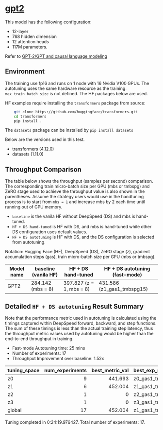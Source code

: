 # [gpt2](https://huggingface.co/gpt2)

This model has the following configuration:

- 12-layer
- 768 hidden dimension
- 12 attention heads
- 117M parameters.

Refer to [GPT-2/GPT and causal language modeling](https://github.com/huggingface/transformers/tree/master/examples/pytorch/language-modeling#gpt-2gpt-and-causal-language-modeling)

## Environment

The training use fp16 and runs on 1 node with 16 Nvidia V100 GPUs. The autotuning uses the same hardware resource as the training. `max_train_batch_size` is not defined.
The HF packages below are used.

HF examples require installing the `transformers` package from source:
```bash
    git clone https://github.com/huggingface/transformers.git
    cd transformers
    pip install .
```
The `datasets` package can be installed by `pip install datasets`

Below are the versions used in this test.

- transformers (4.12.0)
- datasets (1.11.0)
## Throughput Comparison

The table below shows the throughput (samples per second) comparison. The corresponding train micro-batch size per GPU (mbs or tmbspg) and ZeRO stage used to achieve the throughput value is also shown in the parentheses. Assume the strategy users would use in the handtuning process is to start from `mbs = 1` and increase mbs by 2 each time until running out of GPU memory.
 - `baseline` is the vanila HF without DeepSpeed (DS) and mbs is hand-tuned.
 - `HF + DS hand-tuned` is HF with DS, and mbs is hand-tuned while other DS configuration uses default values.
 - `HF + DS autotuning` is HF with DS, and the DS configuration is selected from autotuning.

Notation: Hugging Face (HF), DeepSpeed (DS), ZeRO stage (z), gradient accumulation steps (gas), train micro-batch size per GPU (mbs or tmbspg).

| Model name | baseline (vanila HF) | HF + DS hand-tuned       | HF + DS autotuning (fast-mode) |
| ---------- | -------------------- | ------------------------ | ------------------------------ |
| GPT2       | 284.142 (mbs = 8)    | 397.827 (z = 1, mbs = 8) | 431.586 (z1_gas1_tmbspg15)     |


## Detailed `HF + DS autotuning` Result Summary

Note that the performance metric used in autotuning is calculated using the timings captured within DeepSpeed forward, backward, and step functions. The sum of these timings is less than the actual training step latency, thus the throughput metric values used by autotuning would be higher than the end-to-end throughput in training.

- Fast-mode Autotuning time: 25 mins
- Number of experiments: 17
- Throughput Improvement over baseline: 1.52x

| tuning_space | num_experiments | best_metric_val | best_exp_name    |
| :----------- | --------------: | --------------: | :--------------- |
| z0           |               9 |         441.693 | z0_gas1_tmbspg11 |
| z1           |               6 |         452.004 | z1_gas1_tmbspg15 |
| z2           |               1 |               0 | z2_gas1_tmbspg15 |
| z3           |               1 |               0 | z3_gas1_tmbspg15 |
| global       |              17 |         452.004 | z1_gas1_tmbspg15 |

Tuning completed in 0:24:19.976427. Total number of experiments: 17.
